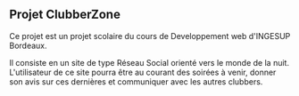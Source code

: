 ## Projet ClubberZone

Ce projet est un projet scolaire du cours de Developpement web d'INGESUP Bordeaux.

Il consiste en un site de type Réseau Social orienté vers le monde de la nuit.
L'utilisateur de ce site pourra être au courant des soirées à venir, donner son avis sur ces dernières et communiquer avec les autres clubbers.

